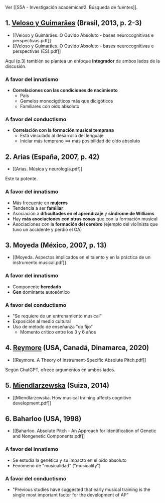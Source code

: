 Ver [[S5A - Investigación académica#2. Búsqueda de fuentes]].

## 1. [Veloso y Guimarães](https://www.scielo.br/j/pusf/a/DpM48FTvKyvPGfVMJRRwkbd/) (Brasil, 2013, p. 2-3)

- [[Veloso y Guimarães. O Ouvido Absoluto - bases neurocognitivas e perspectivas.pdf]]
- [[Veloso y Guimarães. O Ouvido Absoluto - bases neurocognitivas e perspectivas (ES).pdf]]

Aquí (p.3) también se plantea un enfoque **integrador** de ambos lados de la discusión.

### A favor del innatismo

- **Correlaciones con las condiciones de nacimiento**
	- País
	- Gemelos monocigóticos más que dicigóticos
	- Familiares con oído absoluto

### A favor del conductismo

- **Correlación con la formación musical temprana**
	- Está vinculado al desarrollo del lenguaje
	- Iniciar más temprano $\implies$ más posibilidad de oído absoluto

## 2. Arias (España, 2007, p. 42)

- [[Arias. Música y neurología.pdf]]

Este ta potente.

### A favor del innatismo

- Más frecuente en **mujeres**
- Tendencia a ser **familiar**
- Asociación a **dificultades en el aprendizaje** y **síndrome de Williams**
- Hay **más asociaciones con otras cosas** que con la formación musical
- Asociaciones con la **formación del cerebro** (ejemplo del violinista que tuvo un accidente y perdió el OA)

## 3. Moyeda (México, 2007, p. 13)

- [[Moyeda. Aspectos implicados en el talento y en la práctica de un instrumento musical.pdf]]

### A favor del innatismo

- Componente **heredado**
- **Gen** dominante autosómico

### A favor del conductismo

- "Se requiere de un entrenamiento musical"
- Exposición al medio cultural
- Uso de método de enseñanza "do fijo"
	- Momento crítico entre los 3 y 6 años

## 4. [Reymore](https://www.frontiersin.org/journals/psychology/articles/10.3389/fpsyg.2020.560877/full) (USA, Canadá, Dinamarca, 2020)

- [[Reymore. A Theory of Instrument-Specific Absolute Pitch.pdf]]

Según ChatGPT, ofrece argumentos en ambos lados.

## 5. [Miendlarzewska](https://www.frontiersin.org/journals/neuroscience/articles/10.3389/fnins.2013.00279/full) (Suiza, 2014)

- [[Miendlarzewska. How musical training affects cognitive development.pdf]]

## 6. Baharloo (USA, 1998)

- [[Baharloo. Absolute Pitch - An Approach for Identification of Genetic and Nongenetic Components.pdf]]

### A favor del innatismo

- Se estudia la genética y su impacto en el oído absoluto
- Fenómeno de "musicalidad" ("musicality")

### A favor del conductismo

- "Previous studies have suggested that early musical training is the single most important factor for the development of AP"
